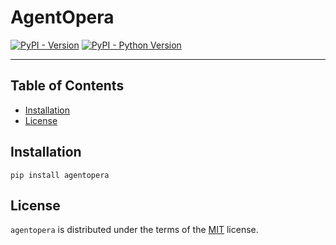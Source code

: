 # AgentOpera

[![PyPI - Version](https://img.shields.io/pypi/v/agentopera.svg)](https://pypi.org/project/agentopera)
[![PyPI - Python Version](https://img.shields.io/pypi/pyversions/agentopera.svg)](https://pypi.org/project/agentopera)

-----

## Table of Contents

- [Installation](#installation)
- [License](#license)

## Installation

```console
pip install agentopera
```

## License

`agentopera` is distributed under the terms of the [MIT](https://spdx.org/licenses/MIT.html) license.
